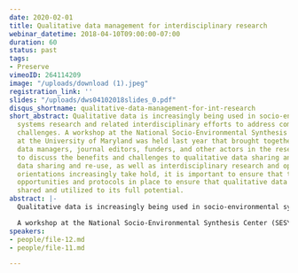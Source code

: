 ```yaml
---
date: 2020-02-01
title: Qualitative data management for interdisciplinary research
webinar_datetime: 2018-04-10T09:00:00-07:00
duration: 60
status: past
tags:
- Preserve
vimeoID: 264114209
image: "/uploads/download (1).jpeg"
registration_link: ''
slides: "/uploads/dws04102018slides_0.pdf"
disqus_shortname: qualitative-data-management-for-int-research
short_abstract: Qualitative data is increasingly being used in socio-environmental
  systems research and related interdisciplinary efforts to address complex sustainability
  challenges. A workshop at the National Socio-Environmental Synthesis Center (SESYNC)
  at the University of Maryland was held last year that brought together researchers,
  data managers, journal editors, funders, and other actors in the research data ecosystem
  to discuss the benefits and challenges to qualitative data sharing and re-use. s
  data sharing and re-use, as well as interdisciplinary research and open science
  orientations increasingly take hold, it is important to ensure that there are resources,
  opportunities and protocols in place to ensure that qualitative data is managed,
  shared and utilized to its full potential.
abstract: |-
  Qualitative data is increasingly being used in socio-environmental systems research and related interdisciplinary efforts to address complex sustainability challenges. There are many scientific, descriptive and material benefits to be gained from sharing and re-using qualitative data, some of which reflect the broader push toward open science, and some of which are unique to qualitative research traditions. However, although open data availability is increasingly becoming an expectation in many fields and methodological approaches that work on interdisciplinary topics, there remain many challenges associated the sharing and re-use of qualitative data in particular.

  A workshop at the National Socio-Environmental Synthesis Center (SESYNC) at the University of Maryland was held last year that brought together researchers, data managers, journal editors, funders, and other actors in the research data ecosystem to discuss the benefits and challenges to qualitative data sharing and re-use. The outcome of this meeting and subsequent collaborative work was a comprehensive white paper, as well as a series of two-page recommendation guides for how specific types of actors can support and facilitate improved qualitative data management and increase qualitative data sharing and re-use. These resources are meant to provide a common starting point for the entire research community to better identify the specific challenges associated with different aspects of qualitative data management, as well as to offer concrete actions that specific types of actors can take. As data sharing and re-use, as well as interdisciplinary research and open science orientations increasingly take hold, it is important to ensure that there are resources, opportunities and protocols in place to ensure that qualitative data is managed, shared and utilized to its full potential.
speakers:
- people/file-12.md
- people/file-11.md

---
```

